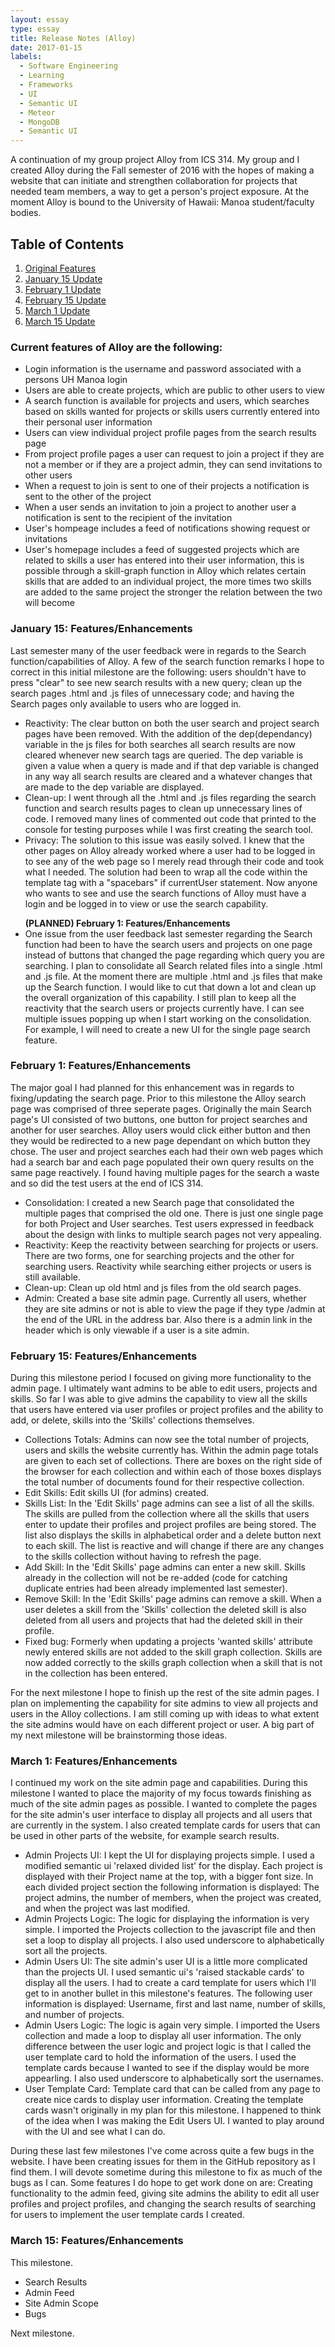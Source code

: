```yaml
---
layout: essay
type: essay
title: Release Notes (Alloy)
date: 2017-01-15
labels:
  - Software Engineering
  - Learning
  - Frameworks
  - UI
  - Semantic UI
  - Meteor
  - MongoDB
  - Semantic UI
---
```


A continuation of my group project Alloy from ICS 314.  My group and I created Alloy during the Fall semester of 2016 with the hopes of making a website that can initiate and strengthen collaboration for projects that needed team members, a way to get a person's project exposure.  At the moment Alloy is bound to the University of Hawaii: Manoa student/faculty bodies.

<h2>Table of Contents</h2>
<ol>
	<li><a href="#start">Original Features</a></li>
	<li><a href="#jan15">January 15 Update</a></li>
	<li><a href="#feb01">February 1 Update</a></li>
	<li><a href="#feb15">February 15 Update</a></li>
	<li><a href="#mar01">March 1 Update</a></li>
	<li><a href="#mar15">March 15 Update</a></li>
</ol>

<h3 id="start">Current features of Alloy are the following:</h3>
<ul>
	<li>Login information is the username and password associated with a persons UH Manoa login</li>
	<li>Users are able to create projects, which are public to other users to view</li>
	<li>A search function is available for projects and users, which searches based on skills wanted for projects or skills users currently entered into their personal user information</li>
	<li>Users can view individual project profile pages from the search results page</li>
	<li>From project profile pages a user can request to join a project if they are not a member or if they are a project admin, they can send invitations to other users</li>
	<li>When a request to join is sent to one of their projects a notification is sent to the other of the project</li>
	<li>When a user sends an invitation to join a project to another user a notification is sent to the recipient of the invitation</li>
	<li>User's hompeage includes a feed of notifications showing request or invitations</li>
	<li>User's homepage includes a feed of suggested projects which are related to skills a user has entered into their user information, this is possible through a skill-graph function in Alloy which relates certain skills that are added to an individual project, the more times two skills are added to the same project the stronger the relation between the two will become</li>
</ul>

<h3 id="jan15">January 15: Features/Enhancements</h3>
Last semester many of the user feedback were in regards to the Search function/capabilities of Alloy.  A few of the search function remarks I hope to correct in this initial milestone are the following:  users shouldn't have to press "clear" to see new search results with a new query;  clean up the search pages .html and .js files of unnecessary code; and having the Search pages only available to users who are logged in.
<ul>
	<li>Reactivity:  The clear button on both the user search and project search pages have been removed.  With the addition of the dep(dependancy) variable in the js files for both searches all search results are now cleared whenever new search tags are queried.  The dep variable is given a value when a query is made and if that dep variable is changed in any way all search results are cleared and a whatever changes that are made to the dep variable are displayed.</li>
	<li>Clean-up:  I went through all the .html and .js files regarding the search function and search results pages to clean up unnecessary lines of code.  I removed many lines of commented out code that printed to the console for testing purposes while I was first creating the search tool.</li>
	<li>Privacy:  The solution to this issue was easily solved.  I knew that the other pages on Alloy already worked where a user had to be logged in to see any of the web page so I merely read through their code and took what I needed.  The solution had been to wrap all the code within the template tag with a "spacebars" if currentUser statement.  Now anyone who wants to see and use the search functions of Alloy must have a login and be logged in to view or use the search capability.</li>
</ul>

<ul>
	<b>(PLANNED) February 1: Features/Enhancements</b>
	<li>One issue from the user feedback last semester regarding the Search function had been to have the search users and projects on one page instead of buttons that changed the page regarding which query you are searching.  I plan to consolidate all Search related files into a single .html and .js file.  At the moment there are multiple .html and .js files that make up the Search function.  I would like to cut that down a lot and clean up the overall organization of this capability.  I still plan to keep all the reactivity that the search users or projects currently have.  I can see multiple issues popping up when I start working on the consolidation.  For example, I will need to create a new UI for the single page search feature.</li>
</ul>

<h3 id="feb01">February 1: Features/Enhancements</h3>
The major goal I had planned for this enhancement was in regards to fixing/updating the search page.  Prior to this milestone the Alloy search page was comprised of three seperate pages.  Originally the main Search page's UI consisted of two buttons, one button for project searches and another for user searches.  Alloy users would click either button and then they would be redirected to a new page dependant on which button they chose.  The user and project searches each had their own web pages which had a search bar and each page populated their own query results on the same page reactively.  I found having multiple pages for the search a waste and so did the test users at the end of ICS 314.
<ul>
	<li>Consolidation:  I created a new Search page that consolidated the multiple pages that comprised the old one.  There is just one single page for both Project and User searches.  Test users expressed in feedback about the design with links to multiple search pages not very appealing.</li>
	<li>Reactivity:  Keep the reactivity between searching for projects or users.  There are two forms, one for searching projects and the other for searching users.  Reactivity while searching either projects or users is still available.</li>
	<li>Clean-up:  Clean up old html and js files from the old search pages.</li>
	<li>Admin:  Created a base site admin page.  Currently all users, whether they are site admins or not is able to view the page if they type /admin at the end of the URL in the address bar.  Also there is a admin link in the header which is only viewable if a user is a site admin.</li>
</ul>

<h3 id="feb15">February 15: Features/Enhancements</h3>
During this milestone period I focused on giving more functionality to the admin page.  I ultimately want admins to be able to edit users, projects and skills.  So far I was able to give admins the capability to view all the skills that users have entered via user profiles or project profiles and the ability to add, or delete, skills into the 'Skills' collections themselves.
<ul>
	<li>Collections Totals: Admins can now see the total number of projects, users and skills the website currently has.  Within the admin page totals are given to each set of collections.  There are boxes on the right side of the browser for each collection and within each of those boxes displays the total number of documents found for their respective collection.</li>
	<li>Edit Skills: Edit skills UI (for admins) created.</li>
	<li>Skills List: In the 'Edit Skills' page admins can see a list of all the skills.  The skills are pulled from the collection where all the skills that users enter to update their profiles and project profiles are being stored.  The list also displays the skills in alphabetical order and a delete button next to each skill.  The list is reactive and will change if there are any changes to the skills collection without having to refresh the page.</li>
	<li>Add Skill: In the 'Edit Skills' page admins can enter a new skill.  Skills already in the collection will not be re-added (code for catching duplicate entries had been already implemented last semester).</li>
	<li>Remove Skill: In the 'Edit Skills' page admins can remove a skill.  When a user deletes a skill from the 'Skills' collection the deleted skill is also deleted from all users and projects that had the deleted skill in their profile.</li>
	<li>Fixed bug:  Formerly when updating a projects 'wanted skills' attribute newly entered skills are not added to the skill graph collection.  Skills are now added correctly to the skills graph collection when a skill that is not in the collection has been entered.</li>
</ul>
For the next milestone I hope to finish up the rest of the site admin pages.  I plan on implementing the capability for site admins to view all projects and users in the Alloy collections.  I am still coming up with ideas to what extent the site admins would have on each different project or user.  A big part of my next milestone will be brainstorming those ideas.

<h3 id="mar01">March 1: Features/Enhancements</h3>
I continued my work on the site admin page and capabilities.  During this milestone I wanted to place the majority of my focus towards finishing as much of the site admin pages as possible.  I wanted to complete the pages for the site admin's user interface to display all projects and all users that are currently in the system.  I also created template cards for users that can be used in other parts of the website, for example search results.
<ul>
	<li>Admin Projects UI: I kept the UI for displaying projects simple.  I used a modified semantic ui 'relaxed divided list' for the display.  Each project is displayed with their Project name at the top, with a bigger font size.  In each divided project section the following information is displayed:  The project admins, the number of members, when the project was created, and when the project was last modified.</li>
	<li>Admin Projects Logic: The logic for displaying the information is very simple.  I imported the Projects collection to the javascript file and then set a loop to display all projects.  I also used underscore to alphabetically sort all the projects.</li>
	<li>Admin Users UI: The site admin's user UI is a little more complicated than the projects UI.  I used semantic ui's 'raised stackable cards' to display all the users.  I had to create a card template for users which I'll get to in another bullet in this milestone's features.  The following user information is displayed:  Username, first and last name, number of skills, and number of projects.</li>
	<li>Admin Users Logic:  The logic is again very simple.  I imported the Users collection and made a loop to display all user information.  The only difference between the user logic and project logic is that I called the user template card to hold the information of the users.  I used the template cards because I wanted to see if the display would be more appearling.  I also used underscore to alphabetically sort the usernames.</li>
	<li>User Template Card:  Template card that can be called from any page to create nice cards to display user information.  Creating the template cards wasn't originally in my plan for this milestone.  I happened to think of the idea when I was making the Edit Users UI.  I wanted to play around with the UI and see what I can do.</li>
</ul>
During these last few milestones I've come across quite a few bugs in the website.  I have been creating issues for them in the GitHub repository as I find them.  I will devote sometime during this milestone to fix as much of the bugs as I can.  Some features I do hope to get work done on are:  Creating functionality to the admin feed, giving site admins the ability to edit all user profiles and project profiles, and changing the search results of searching for users to implement the user template cards I created.

<h3 id="mar15">March 15: Features/Enhancements</h3>
This milestone.
<ul>
	<li>Search Results</li>
	<li>Admin Feed</li>
	<li>Site Admin Scope</li>
	<li>Bugs</li>
</ul>
Next milestone.

